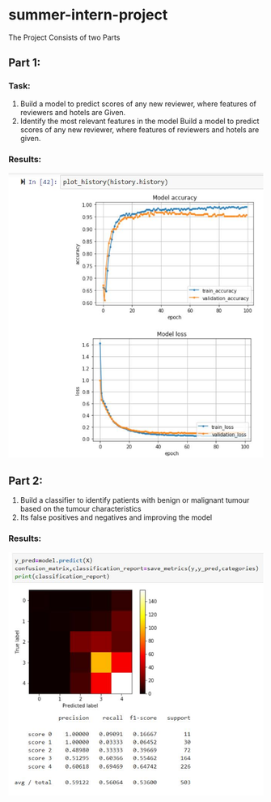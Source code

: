 # summer-intern-project

The Project Consists of two Parts<br>

## Part 1:

### Task:
1. Build a model to predict scores of any new reviewer, where features of reviewers and hotels are
Given.
2. Identify the most relevant features in the model
Build a model to predict scores of any new reviewer, where features of reviewers and hotels are given.

### Results:

![Result1](images/result_1.jpg)


## Part 2:

1. Build a classifier to identify patients with benign or malignant tumour based on the tumour characteristics 
2. Its false positives and negatives and improving the model 

### Results:

![Result1](images/result_2.jpg)


